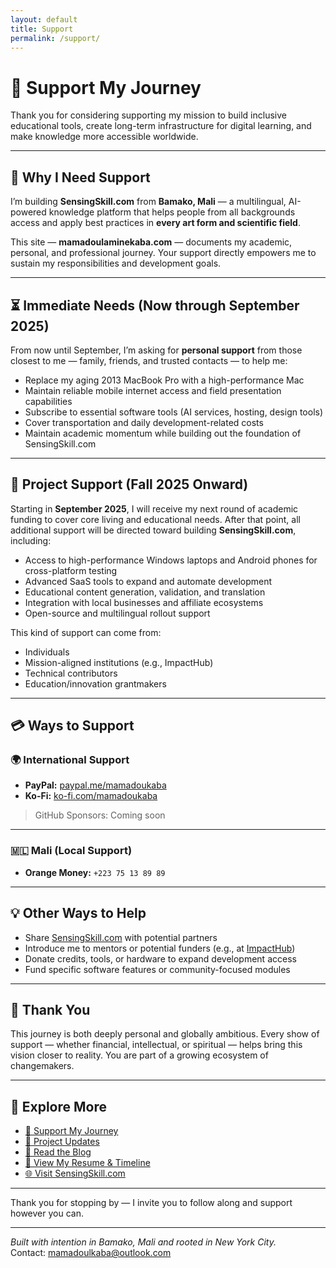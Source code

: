 ```yaml
---
layout: default
title: Support
permalink: /support/
---
```


# 🤝 Support My Journey

Thank you for considering supporting my mission to build inclusive educational tools, create long-term infrastructure for digital learning, and make knowledge more accessible worldwide.

---

## 🎯 Why I Need Support

I’m building **SensingSkill.com** from **Bamako, Mali** — a multilingual, AI-powered knowledge platform that helps people from all backgrounds access and apply best practices in **every art form and scientific field**.

This site — **mamadoulaminekaba.com** — documents my academic, personal, and professional journey. Your support directly empowers me to sustain my responsibilities and development goals.

---

## ⏳ Immediate Needs (Now through September 2025)

From now until September, I’m asking for **personal support** from those closest to me — family, friends, and trusted contacts — to help me:

- Replace my aging 2013 MacBook Pro with a high-performance Mac
- Maintain reliable mobile internet access and field presentation capabilities
- Subscribe to essential software tools (AI services, hosting, design tools)
- Cover transportation and daily development-related costs
- Maintain academic momentum while building out the foundation of SensingSkill.com

---

## 🌱 Project Support (Fall 2025 Onward)

Starting in **September 2025**, I will receive my next round of academic funding to cover core living and educational needs. After that point, all additional support will be directed toward building **SensingSkill.com**, including:

- Access to high-performance Windows laptops and Android phones for cross-platform testing
- Advanced SaaS tools to expand and automate development
- Educational content generation, validation, and translation
- Integration with local businesses and affiliate ecosystems
- Open-source and multilingual rollout support

This kind of support can come from:
- Individuals
- Mission-aligned institutions (e.g., ImpactHub)
- Technical contributors
- Education/innovation grantmakers

---

## 💳 Ways to Support

### 🌍 International Support

- **PayPal:** [paypal.me/mamadoukaba](https://paypal.me/mamadoukaba)
- **Ko-Fi:** [ko-fi.com/mamadoukaba](https://ko-fi.com/mamadoukaba)

> GitHub Sponsors: Coming soon

---

### 🇲🇱 Mali (Local Support)

- **Orange Money:** `+223 75 13 89 89` 

---

## 💡 Other Ways to Help

- Share [SensingSkill.com](https://www.sensingskill.com) with potential partners
- Introduce me to mentors or potential funders (e.g., at [ImpactHub](https://the-hub.company))
- Donate credits, tools, or hardware to expand development access
- Fund specific software features or community-focused modules

---

## 🙏 Thank You

This journey is both deeply personal and globally ambitious. Every show of support — whether financial, intellectual, or spiritual — helps bring this vision closer to reality. You are part of a growing ecosystem of changemakers.

---

## 🔗 Explore More

- [💬 Support My Journey](/support/)
- [📘 Project Updates](/updates/)
- [🧠 Read the Blog](/blog/)
- [📄 View My Resume & Timeline](/portfolio/)
- [🌐 Visit SensingSkill.com](https://www.sensingskill.com)

---

Thank you for stopping by — I invite you to follow along and support however you can.

---

*Built with intention in Bamako, Mali and rooted in New York City.*  
Contact: [mamadoulkaba@outlook.com](mailto:mamadoulkaba@outlook.com)
